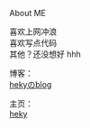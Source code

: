 About ME

喜欢上网冲浪  
喜欢写点代码  
其他？还没想好 hhh  

博客：  
[hekyのblog](https://blog.heky.top)

主页：  
[heky](https://heky.top)